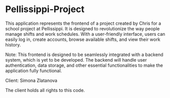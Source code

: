 # Pellissippi-Project
This application represents the frontend of a project created by Chris for a school project at Pellissippi. It is designed to revolutionize the way people manage shifts and work schedules. With a user-friendly interface, users can easily log in, create accounts, browse available shifts, and view their work history.

Note: This frontend is designed to be seamlessly integrated with a backend system, which is yet to be developed. The backend will handle user authentication, data storage, and other essential functionalities to make the application fully functional.

Client: Simona Zlatanova

The client holds all rights to this code.
